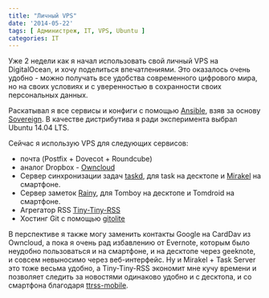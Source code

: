 ```yaml
---
title: "Личный VPS"
date: '2014-05-22'
tags: [ Администреж, IT, VPS, Ubuntu ]
categories: IT
---
```

Уже 2 недели как я начал использовать свой личный VPS на DigitalOcean, и хочу
поделиться впечатлениями.
Это оказалось очень удобно - можно получать все удобства современного
цифрового мира, но на своих условиях и с уверенностью в сохранности своих
персональных данных.

Раскатывал я все сервисы и конфиги с помощью [Ansible](http://ansible.com), взяв за
основу [Sovereign](https://github.com/al3x/sovereign).
В качестве дистрибутива я ради эксперимента выбрал Ubuntu 14.04 LTS.

Сейчас я использую VPS для следующих сервисов:
* почта (Postfix + Dovecot + Roundcube)
* аналог Dropbox - [Owncloud](http://owncloud.org)
* Сервер синхронизации задач [taskd](http://taskwarrior.org/), для
  task на десктопе и [Mirakel](http://mirakel.azapps.de/index.html) на смартфоне.
* Сервер заметок [Rainy](http://dynalon.github.io/Rainy/), для
  Tomboy на десктопе и Tomdroid на смартфоне.
* Агрегатор RSS [Tiny-Tiny-RSS](http://tt-rss.org)
* Хостинг Git с помощью [gitolite](http://gitolite.com/gitolite/index.html)

В перспективе я также могу заменить контакты Google на CardDav из Owncloud,
а пока я очень рад избавлению от Evernote, которым было неудобно пользоваться
и на смартфоне, и на десктопе через geeknote, и совсем невыносимо через веб-интерфейс.
Ну и Mirakel + Task Server это тоже весьма удобно, а Tiny-Tiny-RSS экономит
мне кучу времени и позволяет следить за новостями одинаково удобно и с десктопа,
и со смартфона благодаря [ttrss-mobile](https://github.com/mboinet/ttrss-mobile).
